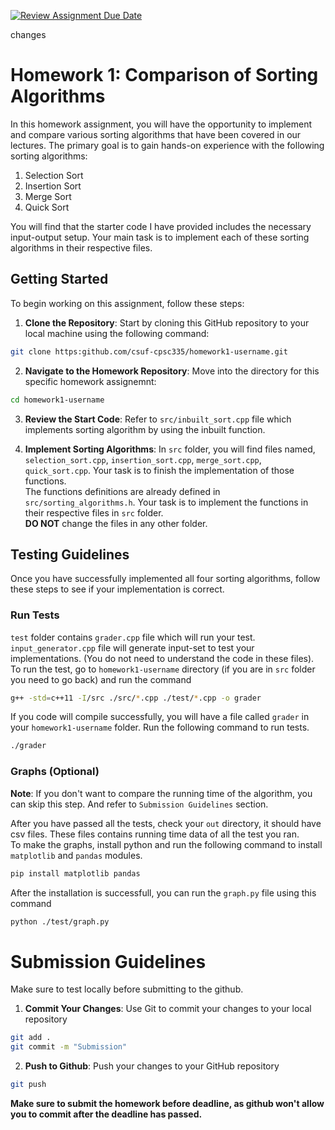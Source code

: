 [![Review Assignment Due Date](https://classroom.github.com/assets/deadline-readme-button-24ddc0f5d75046c5622901739e7c5dd533143b0c8e959d652212380cedb1ea36.svg)](https://classroom.github.com/a/cmdtihjJ)

changes

# Homework 1: Comparison of Sorting Algorithms
In this homework assignment, you will have the opportunity to implement and compare various sorting algorithms that have been covered in our lectures. The primary goal is to gain hands-on experience with the following sorting algorithms:
1. Selection Sort
2. Insertion Sort
3. Merge Sort
4. Quick Sort

You will find that the starter code I have provided includes the necessary input-output setup. Your main task is to implement each of these sorting algorithms in their respective files.

## Getting Started

To begin working on this assignment, follow these steps:

1. **Clone the Repository**: Start by cloning this GitHub repository to your local machine using the following command:
```bash
git clone https:github.com/csuf-cpsc335/homework1-username.git
```

2. **Navigate to the Homework Repository**: Move into the directory for this specific homework assignemnt:
```bash
cd homework1-username
```

3. **Review the Start Code**: Refer to `src/inbuilt_sort.cpp` file which implements sorting algorithm by using the inbuilt function.

4. **Implement Sorting Algorithms**: In `src` folder, you will find files named, `selection_sort.cpp`, `insertion_sort.cpp`, `merge_sort.cpp`, `quick_sort.cpp`. Your task is to finish the implementation of those functions.  <br>
The functions definitions are already defined in `src/sorting_algorithms.h`. Your task is to implement the functions in their respective files in `src` folder. <br>
**DO NOT** change the files in any other folder.

## Testing Guidelines
Once you have successfully implemented all four sorting algorithms, follow these steps to see if your implementation is correct.

### Run Tests
`test` folder contains `grader.cpp` file which will run your test. `input_generator.cpp` file will generate input-set to test your implementations. (You do not need to understand the code in these files). <br>
To run the test, go to `homework1-username` directory (if you are in `src` folder you need to go back) and run the command
```bash
g++ -std=c++11 -I/src ./src/*.cpp ./test/*.cpp -o grader
```
If you code will compile successfully, you will have a file called `grader` in your `homework1-username` folder.
Run the following command to run tests.
```bash
./grader
```

### Graphs (Optional)
**Note**: If you don't want to compare the running time of the algorithm, you can skip this step. And refer to `Submission Guidelines` section. <br>

After you have passed all the tests, check your `out` directory, it should have csv files. These files contains running time data of all the test you ran. <br>
To make the graphs, install python and run the following command to install `matplotlib` and `pandas` modules.
```bash
pip install matplotlib pandas
```
After the installation is successfull, you can run the `graph.py` file using this command
```bash
python ./test/graph.py
```

# Submission Guidelines
Make sure to test locally before submitting to the github.

1. **Commit Your Changes**: Use Git to commit your changes to your local repository
```bash
git add .
git commit -m "Submission"
```

2. **Push to Github**: Push your changes to your GitHub repository
```bash
git push
```

**Make sure to submit the homework before deadline, as github won't allow you to commit after the deadline has passed.**
